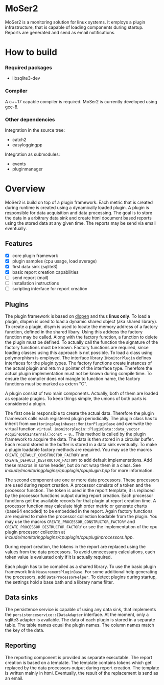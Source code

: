 # MoSer2

MoSer2 is a monitoring solution for linux systems.
It employs a plugin infrastructure, that is capable of loading components during startup. 
Reports are generated and send as email notifications. 

# How to build
### Required packages 
- libsqlite3-dev

### Compiler
A c++17 capable compiler is required. 
MoSer2 is currently developed using gcc-8. 

### Other dependencies 
Integration in the source tree: 
- catch2
- easyloggingpp

Integration as submodules: 
- events 
- pluginmanager 

# Overview 
MoSer2 is build on top of a plugin framework. Each metric that is created during runtime is created using a dynamically loaded plugin. A plugin is responsible for data acquisition and data processing. The goal is to store the data in a arbitrary data sink and create html document based reports using the stored data at any given time. The reports may be send via email eventually. 

## Features
- [x] core plugin framework
- [x] plugin samples (cpu usage, load average) 
- [x] first data sink (sqlite3)
- [x] basic report creation capabilities 
- [ ] send report (mail) 
- [ ] installation instructions 
- [ ] scripting interface for report creation

## Plugins
The plugin framework is based on [dlopen](http://man7.org/linux/man-pages/man3/dlopen.3.html) and thus **linux only**. 
To load a plugin, dlopen is used to load a dynamic shared object (aka shared library). To create a plugin, dlsym is used to locate the memory address of a factory function, defined in the shared libary. Using this address the factory function may be called. Along with the factory function, a function to delete the plugin must be defined. To actually call the function the signature of the factory functions must be known. 
Factory functions are required, since loading classes using this approach is not possible. To load a class using polymorphism is employed. The interface library `IMonitorPlugin` defines interfaces for the plugin types. The factory functions create instances of the actual plugin and return a pointer of the interface type. Therefore the actual plugin implementation must not be known during compile time. 
To ensure the compiler does not mangle to function name, the factory functions must be marked as extern "C". 

A plugin consist of two main components. Actually, both of them are loaded as separate plugins. To keep things simple, the unions of both parts is considered a plugin. 

The first one is responsible to create the actual data. Therefore the plugin framework calls each registered plugin periodically. The plugin class has to inherit from `monitoringpluginbase::MonitorPluginBase` and overwrite the virtual function `virtual imonitorplugin::PluginData::data_vector AcquireDataInternal()const = 0;`. This method is called by the plugin framework to acquire the data. The data is then stored in a circular buffer. Each record stored in the buffer is stored in a data sink eventually. To make a plugin loadable factory methods are required. You may use the macros `CREATE_DETAULT_CONSTRUCTOR_FACTORY` and `CREATE_DEFAULT_DESTRUCTOR_FACTORY` to add default implementations. Add these macros in some header, but do not wrap them in a class. See _include/monitoringplugins/cpuplugin/cpuplugin.hpp_ for more information.

The second component are one or more data processors. These processors are used during report creation. A processor consists of a token and the processor function. The token is used in the report template, it is replaced by the processor functions output during report creation. Each processor functions get the available records for that plugin at report creation time. A processor function may calculate high order metric or generate charts (base64 encoded) to be embedded in the report. Again factory functions are required to make the processor collection loadable from the plugin. You may use the macros `CREATE_PROCESSOR_CONSTRUCTOR_FACTORY` and `CREATE_PROCESSOR_DESTRUCTOR_FACTORY` or see the implementation of the cpu plugin processor collection at _include/monitoringplugins/cpuplugin/cpupluginprocessors.hpp_.

During report creation, the tokens in the report are replaced using the values from the data processors. To avoid unnecessary calculations, each token value is evaluated only if it is actually required. 

Each plugin has to be compiled as a shared library. To use the basic plugin framework link `MeasurementPluginBase`. For some additional help generating the processors, add `DataProcessorHelper`. To detect plugins during startup, the settings hold a base bath and a library name filter. 

## Data sinks
The persistence service is capable of using any data sink, that implements the `persistenceservice::IDataAdapter` interface. At the moment, only a sqlite3 adapter is available. The data of each plugin is stored in a separate table. The table names equal the plugin names. The column names match the key of the data. 

## Reporting 
The reporting component is provided as separate executable. The report creation is based on a template. The template contains tokens which get replaced by the data processors output during report creation. The template is written mainly in html. Eventually, the result of the replacement is send as an email. 


